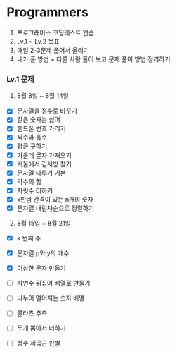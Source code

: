 
# Programmers 

1. 프로그래머스 코딩테스트 연습
2. Lv.1 ~ Lv.2 목표
3. 매일 2-3문제 풀어서 올리기
4. 내가 푼 방법 + 다른 사람 풀이 보고 문제 풀이 방법 정리하기

### Lv.1 문제
1. 8월 8일 ~ 8월 14일
- [x] 문자열을 정수로 바꾸기
- [x] 같은 숫자는 싫어
- [x] 핸드폰 번호 가리기
- [x] 짝수와 홀수
- [x] 평균 구하기
- [x] 가운데 글자 가져오기
- [x] 서울에서 김서방 찾기
- [x] 문자열 다루기 기본
- [x] 약수의 합
- [x] 자릿수 더하기
- [x] x만큼 간격이 있는 n개의 숫자
- [x] 문자열 내림차순으로 정렬하기

2. 8월 15일 ~ 8월 21일
- [x] k 번째 수
- [x] 문자열 p와 y의 개수
- [x] 이상한 문자 만들기
- [ ] 자연수 뒤집어 배열로 만들기
- [ ] 나누어 떨어지는 숫자 배열
- [ ] 콜라츠 추측
- [ ] 두개 뽑아서 더하기
- [ ] 정수 제곱근 판별


